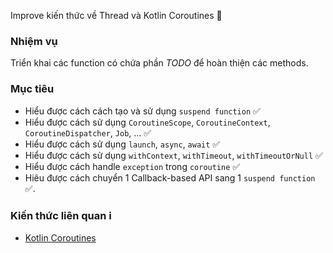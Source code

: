 Improve kiến thức về Thread và Kotlin Coroutines 💪

### Nhiệm vụ

Triển khai các function có chứa phần *TODO* để hoàn thiện các methods.

### Mục tiêu

* Hiểu được cách cách tạo và sử dụng `suspend function` ✅
* Hiểu được cách sử dụng `CoroutineScope`, `CoroutineContext`, `CoroutineDispatcher`, `Job`, ... ✅
* Hiểu được cách sử dụng `launch`, `async`, `await` ✅
* Hiểu được cách sử dụng `withContext`, `withTimeout`, `withTimeoutOrNull` ✅
* Hiểu được cách handle `exception` trong `coroutine` ✅
* Hiêu được cách chuyển 1 Callback-based API sang 1 `suspend function` ✅.

### Kiến thức liên quan ℹ️

* [Kotlin Coroutines](https://kotlinlang.org/docs/coroutines-overview.html)
